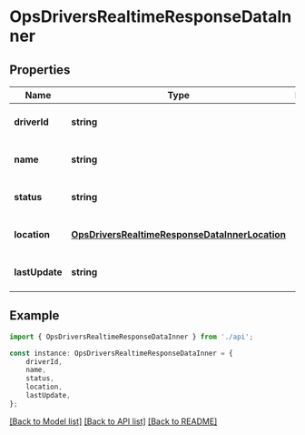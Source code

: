 # OpsDriversRealtimeResponseDataInner


## Properties

Name | Type | Description | Notes
------------ | ------------- | ------------- | -------------
**driverId** | **string** |  | [optional] [default to undefined]
**name** | **string** |  | [optional] [default to undefined]
**status** | **string** |  | [optional] [default to undefined]
**location** | [**OpsDriversRealtimeResponseDataInnerLocation**](OpsDriversRealtimeResponseDataInnerLocation.md) |  | [optional] [default to undefined]
**lastUpdate** | **string** |  | [optional] [default to undefined]

## Example

```typescript
import { OpsDriversRealtimeResponseDataInner } from './api';

const instance: OpsDriversRealtimeResponseDataInner = {
    driverId,
    name,
    status,
    location,
    lastUpdate,
};
```

[[Back to Model list]](../README.md#documentation-for-models) [[Back to API list]](../README.md#documentation-for-api-endpoints) [[Back to README]](../README.md)
